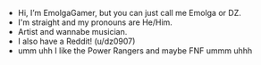 - Hi, I’m EmolgaGamer, but you can just call me Emolga or DZ.
- I'm straight and my pronouns are He/Him.
- Artist and wannabe musician.
- I also have a Reddit! (u/dz0907)
- umm uhh I like the Power Rangers and maybe FNF ummm uhhh


